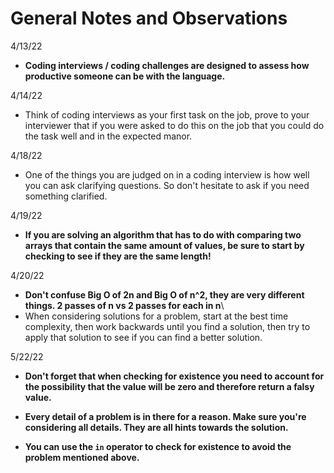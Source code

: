 # General Notes and Observations

4/13/22

- **Coding interviews / coding challenges are designed to assess how productive someone can be with the language.**

4/14/22

- Think of coding interviews as your first task on the job, prove to your interviewer that if you were asked to do this on the job that you could do the task well and in the expected manor.

4/18/22

- One of the things you are judged on in a coding interview is how well you can ask clarifying questions. So don't hesitate to ask if you need something clarified. 

4/19/22

- **If you are solving an algorithm that has to do with comparing two arrays that contain the same amount of values, be sure to start by checking to see if they are the same length!**

4/20/22 

- **Don't confuse Big O of 2n and Big O of n^2, they are very different things. 2 passes of n vs 2 passes for each in n**\
- When considering solutions for a problem, start at the best time complexity, then work backwards until you find a solution, then try to apply that solution to see if you can find a better solution. 

5/22/22

- **Don't forget that when checking for existence you need to account for the possibility that the value will be zero and therefore return a falsy value.**

- **Every detail of a problem is in there for a reason. Make sure you're considering all details. They are all hints towards the solution.**

- **You can use the `in` operator to check for existence to avoid the problem mentioned above.**